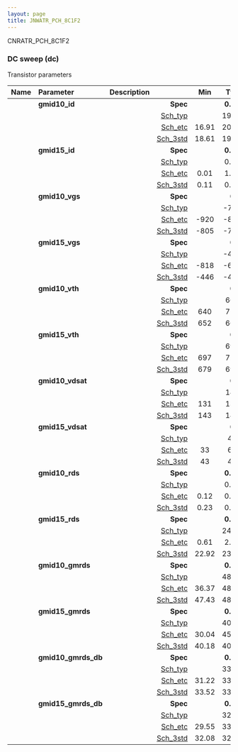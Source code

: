 ```yaml
---
layout: page
title: JNWATR_PCH_8C1F2
---
```



CNRATR_PCH_8C1F2

### DC sweep (dc)

Transistor parameters



|**Name**|**Parameter**|**Description**| |**Min**|**Typ**|**Max**| Unit|
|:---|:---|:---|---:|:---:|:---:|:---:| ---:|
||**gmid10\_id** || **Spec**  |  | **0.00** |  | **uA** |
| | | |<a href='results/dc_Sch_typical.html'>Sch_typ</a>| | 19.68 |  | |
| | | |<a href='results/dc_Sch_etc.html'>Sch_etc</a>|16.91 | 20.92 | 30.47 | |
| | | |<a href='results/dc_Sch_mc.html'>Sch_3std</a>|18.61 | 19.73 | 20.85 | |
||**gmid15\_id** || **Spec**  |  | **0.00** |  | **uA** |
| | | |<a href='results/dc_Sch_typical.html'>Sch_typ</a>| | 0.11 |  | |
| | | |<a href='results/dc_Sch_etc.html'>Sch_etc</a>|0.01 | 1.88 | 5.04 | |
| | | |<a href='results/dc_Sch_mc.html'>Sch_3std</a>|0.11 | 0.11 | 0.12 | |
||**gmid10\_vgs** || **Spec**  |  | **0** |  | **mV** |
| | | |<a href='results/dc_Sch_typical.html'>Sch_typ</a>| | -793 |  | |
| | | |<a href='results/dc_Sch_etc.html'>Sch_etc</a>|-920 | -847 | -728 | |
| | | |<a href='results/dc_Sch_mc.html'>Sch_3std</a>|-805 | -790 | -774 | |
||**gmid15\_vgs** || **Spec**  |  | **0** |  | **mV** |
| | | |<a href='results/dc_Sch_typical.html'>Sch_typ</a>| | -432 |  | |
| | | |<a href='results/dc_Sch_etc.html'>Sch_etc</a>|-818 | -657 | -154 | |
| | | |<a href='results/dc_Sch_mc.html'>Sch_3std</a>|-446 | -430 | -414 | |
||**gmid10\_vth** || **Spec**  |  | **0** |  | **mV** |
| | | |<a href='results/dc_Sch_typical.html'>Sch_typ</a>| | 668 |  | |
| | | |<a href='results/dc_Sch_etc.html'>Sch_etc</a>|640 | 714 | 765 | |
| | | |<a href='results/dc_Sch_mc.html'>Sch_3std</a>|652 | 665 | 678 | |
||**gmid15\_vth** || **Spec**  |  | **0** |  | **mV** |
| | | |<a href='results/dc_Sch_typical.html'>Sch_typ</a>| | 694 |  | |
| | | |<a href='results/dc_Sch_etc.html'>Sch_etc</a>|697 | 726 | 791 | |
| | | |<a href='results/dc_Sch_mc.html'>Sch_3std</a>|679 | 691 | 702 | |
||**gmid10\_vdsat** || **Spec**  |  | **0** |  | **mV** |
| | | |<a href='results/dc_Sch_typical.html'>Sch_typ</a>| | 146 |  | |
| | | |<a href='results/dc_Sch_etc.html'>Sch_etc</a>|131 | 139 | 148 | |
| | | |<a href='results/dc_Sch_mc.html'>Sch_3std</a>|143 | 147 | 150 | |
||**gmid15\_vdsat** || **Spec**  |  | **0** |  | **mV** |
| | | |<a href='results/dc_Sch_typical.html'>Sch_typ</a>| | 43 |  | |
| | | |<a href='results/dc_Sch_etc.html'>Sch_etc</a>|33 | 60 | 75 | |
| | | |<a href='results/dc_Sch_mc.html'>Sch_3std</a>|43 | 43 | 43 | |
||**gmid10\_rds** || **Spec**  |  | **0.00** |  | **MOhm** |
| | | |<a href='results/dc_Sch_typical.html'>Sch_typ</a>| | 0.25 |  | |
| | | |<a href='results/dc_Sch_etc.html'>Sch_etc</a>|0.12 | 0.23 | 0.35 | |
| | | |<a href='results/dc_Sch_mc.html'>Sch_3std</a>|0.23 | 0.25 | 0.26 | |
||**gmid15\_rds** || **Spec**  |  | **0.00** |  | **MOhm** |
| | | |<a href='results/dc_Sch_typical.html'>Sch_typ</a>| | 24.06 |  | |
| | | |<a href='results/dc_Sch_etc.html'>Sch_etc</a>|0.61 | 2.08 | 321.75 | |
| | | |<a href='results/dc_Sch_mc.html'>Sch_3std</a>|22.92 | 23.89 | 24.87 | |
||**gmid10\_gmrds** || **Spec**  |  | **0.00** |  | **V** |
| | | |<a href='results/dc_Sch_typical.html'>Sch_typ</a>| | 48.17 |  | |
| | | |<a href='results/dc_Sch_etc.html'>Sch_etc</a>|36.37 | 48.04 | 59.53 | |
| | | |<a href='results/dc_Sch_mc.html'>Sch_3std</a>|47.43 | 48.30 | 49.16 | |
||**gmid15\_gmrds** || **Spec**  |  | **0.00** |  | **V** |
| | | |<a href='results/dc_Sch_typical.html'>Sch_typ</a>| | 40.70 |  | |
| | | |<a href='results/dc_Sch_etc.html'>Sch_etc</a>|30.04 | 45.93 | 61.80 | |
| | | |<a href='results/dc_Sch_mc.html'>Sch_3std</a>|40.18 | 40.79 | 41.40 | |
||**gmid10\_gmrds\_db** || **Spec**  |  | **0.00** |  | **dB** |
| | | |<a href='results/dc_Sch_typical.html'>Sch_typ</a>| | 33.66 |  | |
| | | |<a href='results/dc_Sch_etc.html'>Sch_etc</a>|31.22 | 33.54 | 35.49 | |
| | | |<a href='results/dc_Sch_mc.html'>Sch_3std</a>|33.52 | 33.68 | 33.83 | |
||**gmid15\_gmrds\_db** || **Spec**  |  | **0.00** |  | **dB** |
| | | |<a href='results/dc_Sch_typical.html'>Sch_typ</a>| | 32.19 |  | |
| | | |<a href='results/dc_Sch_etc.html'>Sch_etc</a>|29.55 | 33.17 | 35.82 | |
| | | |<a href='results/dc_Sch_mc.html'>Sch_3std</a>|32.08 | 32.21 | 32.34 | |

